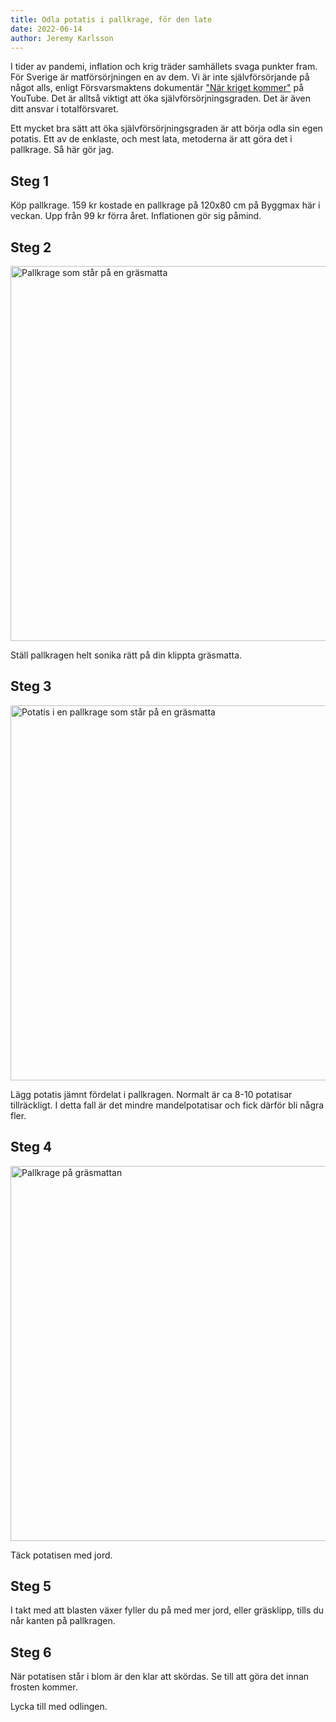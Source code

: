 ```yaml
---
title: Odla potatis i pallkrage, för den late
date: 2022-06-14
author: Jeremy Karlsson
---
```


I tider av pandemi, inflation och krig träder samhällets svaga punkter fram. För Sverige är matförsörjningen en av dem. Vi är inte självförsörjande på något alls, enligt Försvarsmaktens dokumentär ["När kriget kommer"](https://www.youtube.com/watch?v=mOuNjP1HfJo) på YouTube. Det är alltså viktigt att öka självförsörjningsgraden. Det är även ditt ansvar i totalförsvaret.

Ett mycket bra sätt att öka självförsörjningsgraden är att börja odla sin egen potatis. Ett av de enklaste, och mest lata, metoderna är att göra det i pallkrage. Så här gör jag.

## Steg 1

Köp pallkrage. 159 kr kostade en pallkrage på 120x80 cm på Byggmax här i veckan. Upp från 99 kr förra året. Inflationen gör sig påmind.

## Steg 2

<img src="/img/2022-06-14-pallkrage-potatis-1.jpg" width="600" data-srcset="1x, 1.5x, 2x" alt="Pallkrage som står på en gräsmatta">

Ställ pallkragen helt sonika rätt på din klippta gräsmatta.

## Steg 3

<img src="/img/2022-06-14-pallkrage-potatis-2.jpg" width="600" data-srcset="1x, 1.5x, 2x" alt="Potatis i en pallkrage som står på en gräsmatta">

Lägg potatis jämnt fördelat i pallkragen. Normalt är ca 8-10 potatisar tillräckligt. I detta fall är det mindre mandelpotatisar och fick därför bli några fler.

## Steg 4

<img src="/img/2022-06-14-pallkrage-potatis-3.jpg" width="600" data-srcset="1x, 1.5x, 2x" alt="Pallkrage på gräsmattan">

Täck potatisen med jord.

## Steg 5

I takt med att blasten växer fyller du på med mer jord, eller gräsklipp, tills du når kanten på pallkragen.

## Steg 6

När potatisen står i blom är den klar att skördas. Se till att göra det innan frosten kommer.

Lycka till med odlingen.
